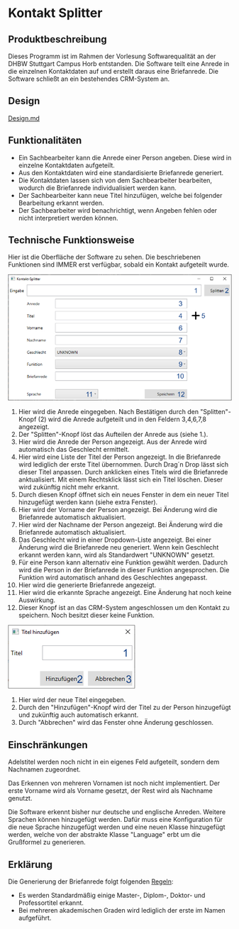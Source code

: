 # Kontakt Splitter

## Produktbeschreibung
Dieses Programm ist im Rahmen der Vorlesung Softwarequalität an der DHBW Stuttgart Campus Horb entstanden. Die Software teilt eine Anrede in die einzelnen Kontaktdaten auf und erstellt daraus eine Briefanrede. Die Software schließt an ein bestehendes CRM-System an.

## Design
[Design.md](documentation.md)

## Funktionalitäten
* Ein Sachbearbeiter kann die Anrede einer Person angeben. Diese wird in einzelne Kontaktdaten aufgeteilt.
* Aus den Kontaktdaten wird eine standardisierte Briefanrede generiert.
* Die Kontaktdaten lassen sich von dem Sachbearbeiter bearbeiten, wodurch die Briefanrede individualisiert werden kann.
* Der Sachbearbeiter kann neue Titel hinzufügen, welche bei folgender Bearbeitung erkannt werden.
* Der Sachbearbeiter wird benachrichtigt, wenn Angeben fehlen oder nicht interpretiert werden können.

## Technische Funktionsweise
Hier ist die Oberfläche der Software zu sehen. Die beschriebenen Funktionen sind IMMER erst verfügbar, sobald ein Kontakt aufgeteilt wurde.

![Oberfäche](Documentation/kontakt-splitter.jpg)

1. Hier wird die Anrede eingegeben. Nach Bestätigen durch den "Splitten"-Knopf (2) wird die Anrede aufgeteilt und in den Feldern 3,4,6,7,8 angezeigt.
2. Der "Splitten"-Knopf löst das Aufteilen der Anrede aus (siehe 1.).
3. Hier wird die Anrede der Person angezeigt. Aus der Anrede wird automatisch das Geschlecht ermittelt.
4. Hier wird eine Liste der Titel der Person angezeigt. In die Briefanrede wird lediglich der erste Titel übernommen. Durch Drag´n Drop lässt sich dieser Titel anpassen. Durch anklicken eines Titels wird die Briefanrede anktualisiert. Mit einem Rechtsklick lässt sich ein Titel löschen. Dieser wird zukünftig nicht mehr erkannt.
5. Durch diesen Knopf öffnet sich ein neues Fenster in dem ein neuer Titel hinzugefügt werden kann (siehe extra Fenster).
6. Hier wird der Vorname der Person angezeigt. Bei Änderung wird die Briefanrede automatisch aktualisiert.
7. Hier wird der Nachname der Person angezeigt. Bei Änderung wird die Briefanrede automatisch aktualisiert.
8. Das Geschlecht wird in einer Dropdown-Liste angezeigt. Bei einer Änderung wird die Briefanrede neu generiert. Wenn kein Geschlecht erkannt werden kann, wird als Standardwert "UNKNOWN" gesetzt.
9. Für eine Person kann alternativ eine Funktion gewählt werden. Dadurch wird die Person in der Briefanrede in dieser Funktion angesprochen. Die Funktion wird automatisch anhand des Geschlechtes angepasst.
10. Hier wird die generierte Briefanrede angezeigt.
11. Hier wird die erkannte Sprache angezeigt. Eine Änderung hat noch keine Auswirkung.
12. Dieser Knopf ist an das CRM-System angeschlossen um den Kontakt zu speichern. Noch besitzt dieser keine Funktion.

![Kontakt hinzufügen](Documentation/kontakt-splitter-add.jpg)
1. Hier wird der neue Titel eingegeben.
2. Durch den "Hinzufügen"-Knopf wird der Titel zu der Person hinzugefügt und zukünftig auch automatisch erkannt.
3. Durch "Abbrechen" wird das Fenster ohne Änderung geschlossen.

## Einschränkungen
Adelstitel werden noch nicht in ein eigenes Feld aufgeteilt, sondern dem Nachnamen zugeordnet.

Das Erkennen von mehreren Vornamen ist noch nicht implementiert. Der erste Vorname wird als Vorname gesetzt, der Rest wird als Nachname genutzt.

Die Software erkennt bisher nur deutsche und englische Anreden. Weitere Sprachen können hinzugefügt werden. Dafür muss eine Konfiguration für die neue Sprache hinzugefügt werden und eine neuen Klasse hinzugefügt werden, welche von der abstrakte Klasse "Language" erbt um die Grußformel zu generieren.

## Erklärung

Die Generierung der Briefanrede folgt folgenden [Regeln](http://www.stil.de/uploads/media/Die_wichtigsten_Anreden_klipp_und_klar.pdf):

* Es werden Standardmäßig einige Master-, Diplom-, Doktor- und Professortitel erkannt.
* Bei mehreren akademischen Graden wird lediglich der erste im Namen aufgeführt.